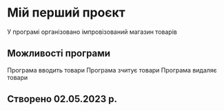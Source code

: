 # Мій перший проєкт
У програмі організовано імпровізований магазин товарів

## Можливості програми
Програма вводить товари
Програма зчитує товари
Програма видаляє  товари

## Створено 02.05.2023 р.

